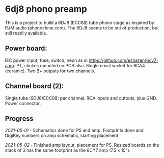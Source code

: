 # 6dj8 phono preamp

This is a project to build a 6DJ8 (ECC88) tube phono stage as inspired by RJM audio (phonoclone.com).  The 6DJ8 seems to be out of production, but still readily available.

## Power board:

IEC power input, fuse, switch, neon as in https://github.com/eshazen/6cy7-amp.  PT, chokes mounted on PCB also.  Single noval socket for 6CA4 (ceramic).  Two B+ outputs for two channels.

## Channel board (2):

Single tube (6DJ8/ECC88) per channel.  RCA inputs and outputs, plus GND.  Power connector.

## Progress

*2021-05-01* - Schematics done for PS and amp.  Footprints done and DigiKey numbers on amp schematic, starting placement

*2021-05-02* - Finished amp layout, placement for PS.  Resized boards so the stack of 3 has the same footprint as the 6CY7 amp (7.5 x 15").
